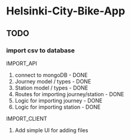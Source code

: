 # Helsinki-City-Bike-App

## TODO

### import csv to database

IMPORT_API

1. connect to mongoDB - DONE
2. Journey model / types - DONE
3. Station model / types - DONE
4. Routes for importing journey/station - DONE
5. Logic for importing journey - DONE
6. Logic for importing station - DONE

IMPORT_CLIENT

1. Add simple UI for adding files
